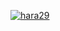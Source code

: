 [![hara29](https://app.circleci.com/pipelines/github/hara29/MovieApp.svg?style=shield)](https://app.circleci.com/pipelines/github/hara29/MovieApp)
